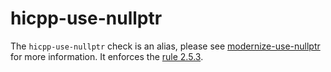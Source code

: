 hicpp-use-nullptr
=================

The `hicpp-use-nullptr` check is an alias, please see
[modernize-use-nullptr](https://clang.llvm.org/extra/clang-tidy/checks/modernize-use-nullptr.html) for more
information. It enforces the
[rule 2.5.3](http://www.codingstandard.com/rule/2-5-3-use-nullptr-for-the-null-pointer-constant/).
